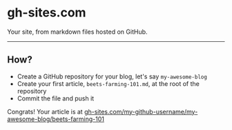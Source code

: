 <style>
.user__login, .gh-site__bottom-links {
  display: none;
}
</style>

# gh-sites.com

Your site, from markdown files hosted on GitHub.

---

## How?

- Create a GitHub repository for your blog, let's say `my-awesome-blog`
- Create your first article, `beets-farming-101.md`, at the root of the repository
- Commit the file and push it

Congrats! Your article is at [gh-sites.com/my-github-username/my-awesome-blog/beets-farming-101](https://gh-sites.com/my-github-username/my-awesome-blog/beets-farming-101)
